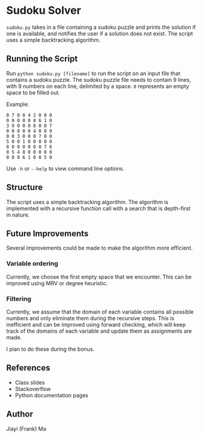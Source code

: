 # Sudoku Solver

`sudoku.py` takes in a file containing a sudoku puzzle and prints the
solution if one is available, and notifies the user if a solution does not
exist. The script uses a simple backtracking algorithm.

## Running the Script

Run `python sudoku.py [filename]` to run the script on an input file that
contains a sudoku puzzle. The sudoku puzzle file needs to contain 9 lines,
with 9 numbers on each line, delimited by a space. `0` represents an empty
space to be filled out. 

Example:
~~~
0 7 0 0 4 2 0 0 0
0 0 0 0 0 8 6 1 0
3 9 0 0 0 0 0 0 7
0 0 0 0 0 4 0 0 9
0 0 3 0 0 0 7 0 0
5 0 0 1 0 0 0 0 0
8 0 0 0 0 0 0 7 6
0 5 4 8 0 0 0 0 0
0 0 0 6 1 0 0 5 0
~~~

Use `-h` or `--help` to view command line options.

## Structure

The script uses a simple backtracking algorithm. The algorithm is
implemented with a recursive function call with a search that is
depth-first in nature. 

## Future Improvements

Several improvements could be made to make the algorithm more efficient.

### Variable ordering

Currently, we choose the first empty space that we encounter. This can be improved
using MRV or degree heuristic.

### Filtering

Currently, we assume that the domain of each variable contains all possible
numbers and only eliminate them during the recursive steps. This is
inefficient and can be improved using forward checking, which will keep
track of the domains of each variable and update them as assignments are
made.

I plan to do these during the bonus.

## References

- Class slides
- Stackoverflow
- Python documentation pages

## Author

Jiayi (Frank) Ma
